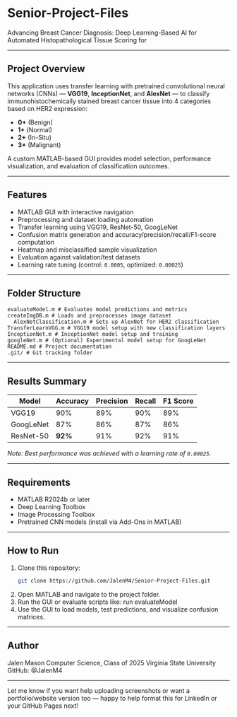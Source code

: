 # Senior-Project-Files
Advancing Breast Cancer Diagnosis: Deep Learning-Based AI for Automated Histopathological Tissue Scoring for

---

## Project Overview

This application uses transfer learning with pretrained convolutional neural networks (CNNs) — **VGG19**, **InceptionNet**, and **AlexNet** — to classify immunohistochemically stained breast cancer tissue into 4 categories based on HER2 expression:
- **0+** (Benign)
- **1+** (Normal)
- **2+** (In-Situ)
- **3+** (Malignant)

A custom MATLAB-based GUI provides model selection, performance visualization, and evaluation of classification outcomes.

---

## Features

- MATLAB GUI with interactive navigation
- Preprocessing and dataset loading automation
- Transfer learning using VGG19, ResNet-50, GoogLeNet
- Confusion matrix generation and accuracy/precision/recall/F1-score computation
- Heatmap and misclassified sample visualization
- Evaluation against validation/test datasets
- Learning rate tuning (control: `0.0005`, optimized: `0.00025`)

---

## Folder Structure
    evaluateModel.m # Evaluates model predictions and metrics
    createImgDB.m # Loads and preprocesses image dataset
      AlexNetClassification.m # Sets up AlexNet for HER2 classification
    TransferLearnVGG.m # VGG19 model setup with new classification layers
    InceptionNet.m # InceptionNet model setup and training
    googleNet.m # (Optional) Experimental model setup for GoogLeNet   
    README.md # Project documentation
    .git/ # Git tracking folder
---

## Results Summary

| Model       | Accuracy | Precision | Recall | F1 Score |
|-------------|----------|-----------|--------|----------|
| VGG19       | 90%      | 89%       | 90%    | 89%      |
| GoogLeNet   | 87%      | 86%       | 87%    | 86%      |
| ResNet-50   | **92%**  | 91%       | 92%    | 91%      |

*Note: Best performance was achieved with a learning rate of `0.00025`.*

---

## Requirements

- MATLAB R2024b or later
- Deep Learning Toolbox
- Image Processing Toolbox
- Pretrained CNN models (install via Add-Ons in MATLAB)

---

## How to Run

1. Clone this repository:
   ```bash
   git clone https://github.com/JalenM4/Senior-Project-Files.git
2. Open MATLAB and navigate to the project folder.
3. Run the GUI or evaluate scripts like: run evaluateModel
4. Use the GUI to load models, test predictions, and visualize confusion matrices.  

---

## Author

Jalen Mason
Computer Science, Class of 2025
Virginia State University
GitHub: @JalenM4

---

Let me know if you want help uploading screenshots or want a portfolio/website version too — happy to help format this for LinkedIn or your GitHub Pages next!

